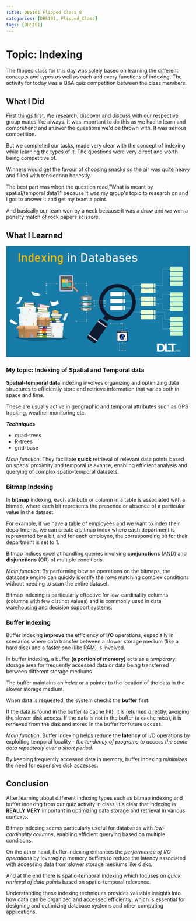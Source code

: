 ```yaml
---
Title: DBS101 Flipped Class 8
categories: [DBS101, Flipped_Class]
tags: [DBS101]
---
```


# Topic: Indexing

The flipped class for this day was solely based on learning the different concepts and types as well as each and every functions of indexing. The activity for today was a Q&A quiz competition between the class members.

## What I Did

First things first. We research, discover and discuss with our respective group mates like always. It was important to do this as we had to learn and comprehend and answer the questions we'd be thrown with. It was serious competition.

But we completed our tasks, made very clear with the concept of indexing while learning the types of it. The questions were very direct and worth being competitive of. 

Winners would get the favour of choosing snacks so the air was quite heavy and filled with tensionnnn honestly.

The best part was when the question read,"What is meant by spatial/temporal data?" because it was my group's topic to research on and I got to answer it and get my team a point.

And basically our team won by a neck because it was a draw and we won a penalty match of rock papers scissors.

## What I Learned

![alt text](<../assets/img/dbs/1_GokwxHxq5I-Myy3_ummrtw.png>)

### My topic: Indexing of Spatial and Temporal data

**Spatial-temporal data** indexing involves organizing and optimizing data structures to efficiently store and retrieve information that varies both in space and time.

These are usually active in geographic and temporal attributes such as GPS tracking, weather monitoring etc.

***Techniques***
* quad-trees
* R-trees
* grid-base

*Main function*: They facilitate **quick** retrieval of relevant data points based on spatial proximity and temporal relevance, enabling efficient analysis and querying of complex spatio-temporal datasets.

### Bitmap Indexing

In **bitmap** indexing, each attribute or column in a table is associated with a bitmap, where each bit represents the presence or absence of a particular value in the dataset.

For example, if we have a table of employees and we want to index their departments, we can create a bitmap index where each department is represented by a bit, and for each employee, the corresponding bit for their department is set to 1.

Bitmap indices excel at handling queries involving **conjunctions** (AND) and **disjunctions** (OR) of multiple conditions. 

*Main function*: By performing bitwise operations on the bitmaps, the database engine can quickly identify the rows matching complex conditions without needing to scan the entire dataset.

Bitmap indexing is particularly effective for low-cardinality columns (columns with few distinct values) and is commonly used in data warehousing and decision support systems.

### Buffer indexing 

Buffer indexing **improve** the efficiency of **I/O** operations, especially in scenarios where data transfer between a slower storage medium (like a hard disk) and a faster one (like RAM) is involved.

In buffer indexing, a buffer **(a portion of memory)** acts as a *temporary* storage area for frequently accessed data or data being transferred between different storage mediums. 

The buffer maintains an *index* or a pointer to the location of the data in the slower storage medium.

When data is requested, the system checks the **buffer** first. 

If the data is found in the buffer (a cache hit), it is returned directly, avoiding the slower disk access. If the data is not in the buffer (a cache miss), it is retrieved from the disk and stored in the buffer for future access.

*Main function*: Buffer indexing helps reduce the **latency** of I/O operations by exploiting temporal locality - *the tendency of programs to access the same data repeatedly over a short period.*

By keeping frequently accessed data in memory, buffer indexing *minimizes* the need for expensive disk accesses.

## Conclusion

After learning about different indexing types such as bitmap indexing and buffer indexing from our quiz activity in class, it's clear that indexing is **REALLY VERY** important in optimizing data storage and retrieval in various contexts. 

Bitmap indexing seems particularly useful for databases with *low-cardinality columns*, enabling efficient querying based on multiple conditions. 

On the other hand, buffer indexing enhances the *performance of I/O operations* by leveraging memory buffers to reduce the latency associated with accessing data from slower storage mediums like disks. 

And at the end there is spatio-temporal indexing which focuses on *quick retrieval of data points* based on spatio-temporal relevence.

Understanding these indexing techniques provides valuable insights into how data can be organized and accessed efficiently, which is essential for designing and optimizing database systems and other computing applications.

